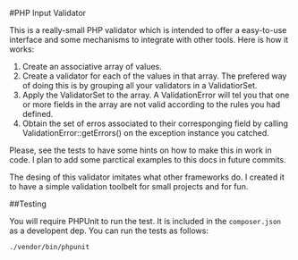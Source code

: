 #PHP Input Validator

This is a really-small PHP validator which is intended to offer a easy-to-use
interface and some mechanisms to integrate with other tools. Here is how it
works:

  1. Create an associative array of values.
  2. Create a validator for each of the values in that array. The prefered way
	 of doing this is by grouping all your validators in a ValidatiorSet.
  3. Apply the ValidatorSet to the array. A ValidationError will tel you that
	 one or more fields in the array are not valid according to the rules you
	 had defined.
  4. Obtain the set of erros associated to their corresponging field by calling
	 ValidationError::getErrors() on the exception instance you catched.

Please, see the tests to have some hints on how to make this in work in code.
I plan to add some parctical examples to this docs in future commits.

The desing of this validator imitates what other frameworks do. I created it to
have a simple validation toolbelt for small projects and for fun.


##Testing

You will require PHPUnit to run the test. It is included in the `composer.json`
as a developent dep. You can run the tests as follows:

    ./vendor/bin/phpunit
